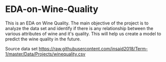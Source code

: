 # EDA-on-Wine-Quality

This is an EDA on Wine Quality. The main objective of the project is to analyze the data set and identify if there is any relationship between the various attributes of wine and it's quality. This will help us create a model to predict the wine quality in the future.

Source data set
https://raw.githubusercontent.com/insaid2018/Term-1/master/Data/Projects/winequality.csv
